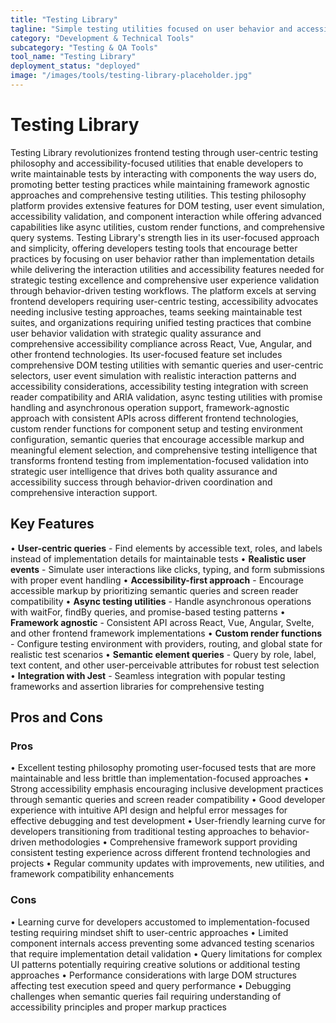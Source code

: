 ```yaml
---
title: "Testing Library"
tagline: "Simple testing utilities focused on user behavior and accessibility"
category: "Development & Technical Tools"
subcategory: "Testing & QA Tools"
tool_name: "Testing Library"
deployment_status: "deployed"
image: "/images/tools/testing-library-placeholder.jpg"
---
```


# Testing Library

Testing Library revolutionizes frontend testing through user-centric testing philosophy and accessibility-focused utilities that enable developers to write maintainable tests by interacting with components the way users do, promoting better testing practices while maintaining framework agnostic approaches and comprehensive testing utilities. This testing philosophy platform provides extensive features for DOM testing, user event simulation, accessibility validation, and component interaction while offering advanced capabilities like async utilities, custom render functions, and comprehensive query systems. Testing Library's strength lies in its user-focused approach and simplicity, offering developers testing tools that encourage better practices by focusing on user behavior rather than implementation details while delivering the interaction utilities and accessibility features needed for strategic testing excellence and comprehensive user experience validation through behavior-driven testing workflows. The platform excels at serving frontend developers requiring user-centric testing, accessibility advocates needing inclusive testing approaches, teams seeking maintainable test suites, and organizations requiring unified testing practices that combine user behavior validation with strategic quality assurance and comprehensive accessibility compliance across React, Vue, Angular, and other frontend technologies. Its user-focused feature set includes comprehensive DOM testing utilities with semantic queries and user-centric selectors, user event simulation with realistic interaction patterns and accessibility considerations, accessibility testing integration with screen reader compatibility and ARIA validation, async testing utilities with promise handling and asynchronous operation support, framework-agnostic approach with consistent APIs across different frontend technologies, custom render functions for component setup and testing environment configuration, semantic queries that encourage accessible markup and meaningful element selection, and comprehensive testing intelligence that transforms frontend testing from implementation-focused validation into strategic user intelligence that drives both quality assurance and accessibility success through behavior-driven coordination and comprehensive interaction support.

## Key Features

• **User-centric queries** - Find elements by accessible text, roles, and labels instead of implementation details for maintainable tests
• **Realistic user events** - Simulate user interactions like clicks, typing, and form submissions with proper event handling
• **Accessibility-first approach** - Encourage accessible markup by prioritizing semantic queries and screen reader compatibility
• **Async testing utilities** - Handle asynchronous operations with waitFor, findBy queries, and promise-based testing patterns
• **Framework agnostic** - Consistent API across React, Vue, Angular, Svelte, and other frontend framework implementations
• **Custom render functions** - Configure testing environment with providers, routing, and global state for realistic test scenarios
• **Semantic element queries** - Query by role, label, text content, and other user-perceivable attributes for robust test selection
• **Integration with Jest** - Seamless integration with popular testing frameworks and assertion libraries for comprehensive testing

## Pros and Cons

### Pros
• Excellent testing philosophy promoting user-focused tests that are more maintainable and less brittle than implementation-focused approaches
• Strong accessibility emphasis encouraging inclusive development practices through semantic queries and screen reader compatibility
• Good developer experience with intuitive API design and helpful error messages for effective debugging and test development
• User-friendly learning curve for developers transitioning from traditional testing approaches to behavior-driven methodologies
• Comprehensive framework support providing consistent testing experience across different frontend technologies and projects
• Regular community updates with improvements, new utilities, and framework compatibility enhancements

### Cons
• Learning curve for developers accustomed to implementation-focused testing requiring mindset shift to user-centric approaches
• Limited component internals access preventing some advanced testing scenarios that require implementation detail validation
• Query limitations for complex UI patterns potentially requiring creative solutions or additional testing approaches
• Performance considerations with large DOM structures affecting test execution speed and query performance
• Debugging challenges when semantic queries fail requiring understanding of accessibility principles and proper markup practices